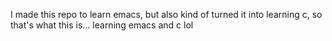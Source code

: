 I made this repo to learn emacs, but also kind of turned it into learning c, so that's what this is... learning emacs and c lol
